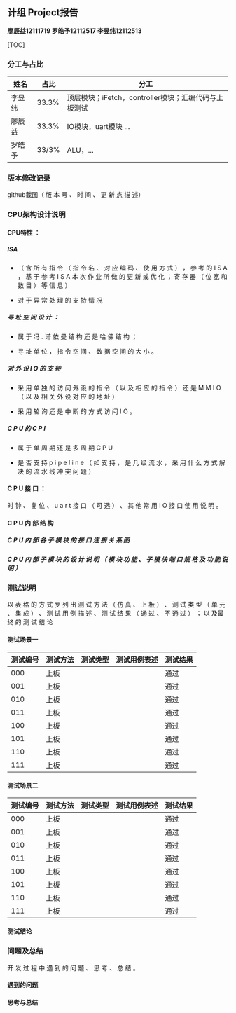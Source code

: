 ## 计组 Project报告

**廖辰益12111719 罗皓予12112517 李昱纬12112513**

[TOC]



### 分工与占比

| 姓名   | 占比  | 分工                                                 |
| ------ | ----- | ---------------------------------------------------- |
| 李昱纬 | 33.3% | 顶层模块；iFetch，controller模块；汇编代码与上板测试 |
| 廖辰益 | 33.3% | IO模块，uart模块 ...                                 |
| 罗皓予 | 33/3% | ALU，...                                             |

### 版本修改记录

github截图（ 版 本 号 、 时 间 、 更 新 点 描 述）

### CPU架构设计说明

#### CPU特性 ：

##### ISA

- （ 含 所 有 指 令 （ 指 令 名 、 对 应 编 码 、 使 用 方 式 ） ， 参 考 的 I S A ， 基 于 参 考 I S A 本 次 作 业 所 做 的 更 新 或 优 化 ； 寄 存 器 （ 位 宽 和数 目 ） 等 信 息 ）  

- 对 于 异 常 处 理 的 支 持 情 况

##### 寻 址 空 间 设 计 ：

-  属 于 冯 . 诺 依 曼 结 构 还 是 哈 佛 结 构 ；

-  寻 址 单 位 ， 指 令 空 间 、 数 据 空 间 的 大 小 。

##### 对 外 设 I O 的 支 持 

-  采 用 单 独 的 访 问 外 设 的 指 令 （ 以 及 相 应 的 指 令 ） 还 是 M M I O （ 以 及 相 关 外 设 对 应 的 地 址 ）

-  采 用 轮 询 还 是 中 断 的 方 式 访 问 I O 。

#####  C P U 的 C P I

- 属 于 单 周 期 还 是 多 周 期 C P U 

- 是 否 支 持 p i p e l i n e （ 如 支 持 ， 是 几 级 流 水 ， 采 用 什 么 方 式 解 决 的 流 水 线 冲 突 问 题 ）

#### C P U 接 口 ： 

时 钟 、 复 位 、 u a r t 接 口 （ 可 选 ） 、 其 他 常 用 I O 接 口 使 用 说 明 。

#### C P U 内 部 结 构

#####  C P U 内 部 各 子 模 块 的 接 口 连 接 关 系 图

##### C P U 内 部 子 模 块 的 设 计 说 明 （ 模 块 功 能 、 子 模 块 端 口 规 格 及 功 能 说 明 ）

### 测试说明

 以 表 格 的 方 式 罗 列 出 测 试 方 法 （ 仿 真 、 上 板 ） 、 测 试 类 型 （ 单 元 、 集 成 ） 、 测 试 用 例 描 述 、 测 试 结 果 （ 通 过 、 不 通 过 ） ； 以 及最 终 的 测 试 结 论 

#### 测试场景一

| 测试编号 | 测试方法 | 测试类型 | 测试用例表述 | 测试结果 |
| -------- | -------- | -------- | ------------ | -------- |
| 000      | 上板     |          |              | 通过     |
| 001      | 上板     |          |              | 通过     |
| 010      | 上板     |          |              | 通过     |
| 011      | 上板     |          |              | 通过     |
| 100      | 上板     |          |              | 通过     |
| 101      | 上板     |          |              | 通过     |
| 110      | 上板     |          |              | 通过     |
| 111      | 上板     |          |              | 通过     |

#### 测试场景二

| 测试编号 | 测试方法 | 测试类型 | 测试用例表述 | 测试结果 |
| -------- | -------- | -------- | ------------ | -------- |
| 000      | 上板     |          |              | 通过     |
| 001      | 上板     |          |              | 通过     |
| 010      | 上板     |          |              | 通过     |
| 011      | 上板     |          |              | 通过     |
| 100      | 上板     |          |              | 通过     |
| 101      | 上板     |          |              | 通过     |
| 110      | 上板     |          |              | 通过     |
| 111      | 上板     |          |              | 通过     |

#### 测试结论



### 问题及总结

开 发 过 程 中 遇 到 的 问 题 、 思 考 、 总 结 。

#### 遇到的问题

#### 思考与总结

